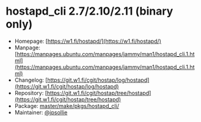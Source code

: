 # hostapd_cli 2.7/2.10/2.11 (binary only)
  - Homepage: [https://w1.fi/hostapd/](https://w1.fi/hostapd/)
  - Manpage: [https://manpages.ubuntu.com/manpages/jammy/man1/hostapd_cli.1.html](https://manpages.ubuntu.com/manpages/jammy/man1/hostapd_cli.1.html)
  - Changelog: [https://git.w1.fi/cgit/hostap/log/hostapd](https://git.w1.fi/cgit/hostap/log/hostapd)
  - Repository: [https://git.w1.fi/cgit/hostap/tree/hostapd](https://git.w1.fi/cgit/hostap/tree/hostapd)
  - Package: [master/make/pkgs/hostapd_cli/](https://github.com/Freetz-NG/freetz-ng/tree/master/make/pkgs/hostapd_cli/)
  - Maintainer: [@jpsollie](https://github.com/jpsollie)

